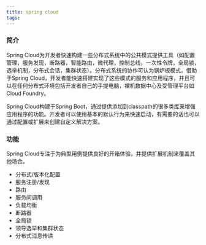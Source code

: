 ```yaml
---
title: spring cloud
tags:
---
```


### 简介
Spring Cloud为开发者快速构建一些分布式系统中的公共模式提供工具（如配置管理，服务发现，断路器，智能路由，微代理，控制总线，一次性令牌，全局锁，选举机制，分布式会话，集群状态）。分布式系统的协作可认为锅炉板模式，借助于Spring Cloud，开发者能快速搭建实现了这些模式的服务和应用程序，并且可以在任何分布式环境包括开发者自己的手提电脑，裸机数据中心及受管理平台如Cloud Foundry。

Spring Cloud构建于Spring Boot，通过提供添加到classpath的很多类库来增强应用程序的功能。开发者可以使用基本的默认行为来快速启动，有需要的话也可以通过配置或扩展来创建自定义解决方案。

### 功能
Spring Cloud专注于为典型用例提供良好的开箱体验，并提供扩展机制来覆盖其他场合。
- 分布式/版本化配置
- 服务注册/发现
- 路由
- 服务间调用
- 负载均衡
- 断路器
- 全局锁
- 领导选举和集群状态
- 分布式消息传递
